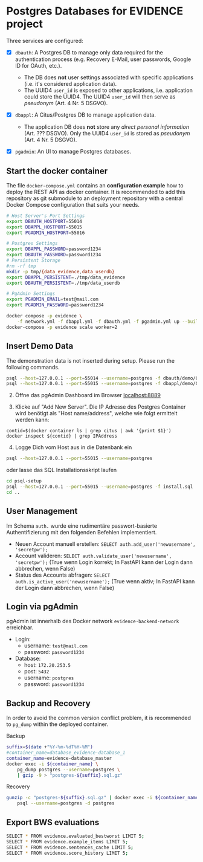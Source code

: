 # Postgres Databases for EVIDENCE project
Three services are configured:
- [x] `dbauth`: A Postgres DB to manage only data required for the authentication process (e.g. Recovery E-Mail, user passwords, Google ID for OAuth, etc.). 
    - The DB does **not** user settings associated with specific applications (i.e. it's considered application data). 
    - The UUID4 `user_id` is exposed to other applications, i.e. application could store the UUID4. The UUID4 `user_id` will then serve as *pseudonym* (Art. 4 Nr. 5 DSGVO).
- [x] `dbappl`: A Citus/Postgres DB to manage application data. 
    - The application DB does **not** store any *direct personal information* (Art. ??? DSGVO). Only the UUID4 `user_id` is stored as *pseudonym* (Art. 4 Nr. 5 DSGVO).
- [x] `pgadmin`: An UI to manage Postgres databases.


## Start the docker container
The file `docker-compose.yml` contains an **configuration example** how to deploy the REST API as docker container. It is recommended to add this repository as git submodule to an deployment repository with a central Docker Compose configuration that suits your needs. 

```bash
# Host Server's Port Settings
export DBAUTH_HOSTPORT=55014
export DBAPPL_HOSTPORT=55015
export PGADMIN_HOSTPORT=55016

# Postgres Settings
export DBAPPL_PASSWORD=password1234
export DBAUTH_PASSWORD=password1234
# Persistent Storage
#rm -rf tmp
mkdir -p tmp/{data_evidence,data_userdb}
export DBAPPL_PERSISTENT=./tmp/data_evidence
export DBAUTH_PERSISTENT=./tmp/data_userdb

# PgAdmin Settings
export PGADMIN_EMAIL=test@mail.com
export PGADMIN_PASSWORD=password1234

docker compose -p evidence \
    -f network.yml -f dbappl.yml -f dbauth.yml -f pgadmin.yml up --build
docker-compose -p evidence scale worker=2
```

## Insert Demo Data
The demonstration data is not inserted during setup.
Please run the following commands.

```sh
psql --host=127.0.0.1 --port=55014 --username=postgres -f dbauth/demo/019-auth.sql
psql --host=127.0.0.1 --port=55015 --username=postgres -f dbappl/demo/029-evidence.sql
```



2. Öffne das pgAdmin Dashboard im Browser [localhost:8889](http://localhost:8889/)

3. Klicke auf "Add New Server". Die IP Adresse des Postgres Container wird benötigt als "Host name/address", welche wie folgt ermittelt werden kann:

```
contid=$(docker container ls | grep citus | awk '{print $1}')
docker inspect ${contid} | grep IPAddress
```

4. Logge Dich vom Host aus in die Datenbank ein

```bash
psql --host=127.0.0.1 --port=55015 --username=postgres
```

oder lasse das SQL Installationsskript laufen 

```bash
cd psql-setup
psql --host=127.0.0.1 --port=55015 --username=postgres -f install.sql
cd ..
```

## User Management
Im Schema `auth.` wurde eine rudimentäre passwort-basierte Authentifizierung mit den folgenden Befehlen implementiert.

- Neuen Account manuell erstellen: `SELECT auth.add_user('newusername', 'secretpw');`  
- Account valideren: `SELECT auth.validate_user('newusername', 'secretpw');` (True wenn Login korrekt; In FastAPI kann der Login dann abbrechen, wenn False)
- Status des Accounts abfragen: `SELECT auth.is_active_user('newusername');` (True wenn aktiv; In FastAPI kann der Login dann abbrechen, wenn False)


## Login via pgAdmin
pgAdmin ist innerhalb des Docker network `evidence-backend-network` erreichbar.

- Login: 
    - username: `test@mail.com`
    - password: `password1234`
- Database:
    - host: `172.20.253.5`
    - post: `5432`
    - username: `postgres`
    - password: `password1234`


## Backup and Recovery
In order to avoid the common version conflict problem, 
it is recommended to `pg_dump` within the deployed container.

Backup
```sh
suffix=$(date +"%Y-%m-%dT%H-%M")
#container_name=database_evidence-database_1
container_name=evidence-database_master
docker exec -i ${container_name} \
    pg_dump postgres --username=postgres \
    | gzip -9 > "postgres-${suffix}.sql.gz"
```

Recovery
```sh
gunzip -c "postgres-${suffix}.sql.gz" | docker exec -i ${container_name} \
    psql --username=postgres -d postgres 
```


## Export BWS evaluations

```sh
SELECT * FROM evidence.evaluated_bestworst LIMIT 5;
SELECT * FROM evidence.example_items LIMIT 5;
SELECT * FROM evidence.sentences_cache LIMIT 5;
SELECT * FROM evidence.score_history LIMIT 5;
```
